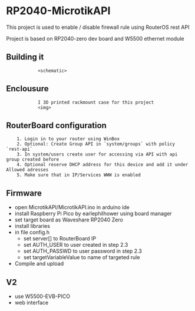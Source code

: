 
# RP2040-MicrotikAPI
This project is used to enable / disable firewall rule using RouterOS rest API

Project is based on RP2040-zero dev board and W5500 ethernet module

## Building it
				<schematic>

## Enclousure
				I 3D printed rackmount case for this project
				<img>

## RouterBoard configuration

        1. Login in to your router using WinBox
        2. Optional: Create Group API in `system/groups` with policy `rest-api`
        3. In system/users create user for accessing via API with api group created before
        4. Optional reserve DHCP address for this device and add it under Allowed adresses
        5. Make sure that in IP/Services WWW is enabled
	

## Firmware

- open MicrotikAPI/MicrotikAPI.ino in arduino ide
- install Raspberry Pi Pico by earlephilhower using board manager
- set target board as Waveshare RP2040 Zero
- install libraries
- in file config.h
	- set server[] to RouterBoard IP
	- set AUTH_USER to user created in step 2.3
	- set AUTH_PASSWD to user password in step 2.3
	- set targetVariableValue to name of targeted rule
- Compile and upload


## V2
- use W5500-EVB-PICO
- web interface

